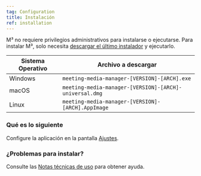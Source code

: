 ```yaml
---
tag: Configuration
title: Instalación
ref: installation
---
```


M³ no requiere privilegios administrativos para instalarse o ejecutarse. Para instalar M³, solo necesita [descargar el último instalador]({{site.github}}/releases/latest) y ejecutarlo.

| Sistema Operativo | Archivo a descargar |
| ---------------- | ---------------- |
| Windows | `meeting-media-manager-[VERSION]-[ARCH].exe` |
| macOS | `meeting-media-manager-[VERSION]-[ARCH]-universal.dmg` |
| Linux | `meeting-media-manager-[VERSION]-[ARCH].AppImage` |

### Qué es lo siguiente

Configure la aplicación en la pantalla [Ajustes]({{page.lang}}/#configuration).

### ¿Problemas para instalar?

Consulte las [Notas técnicas de uso]({{page.lang}}/#usage-notes) para obtener ayuda.
